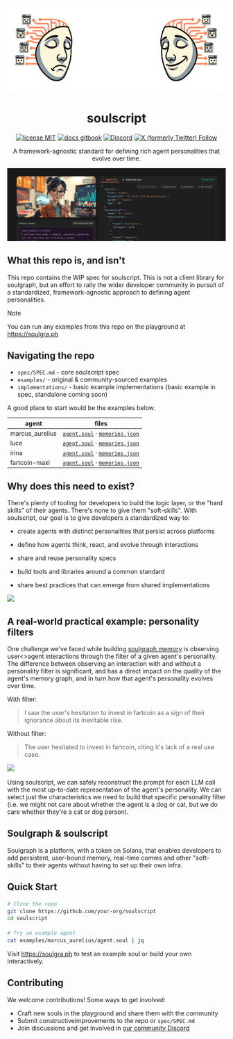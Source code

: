 <div align="center">

<img src="img/logo-no-text.png" height="200px" />

# soulscript

[![license MIT](https://img.shields.io/badge/license-MIT-blue)](LICENSE) [![docs gitbook](https://img.shields.io/badge/docs-gitbook-green)](https://soulgraph.gitbook.io/soulgraph-docs) [![Discord](https://img.shields.io/discord/1319570689350696970?label=&labelColor=6A7EC2&logo=discord&logoColor=ffffff&color=7389D8)](https://discord.gg/TpavQZnT) [![X (formerly Twitter) Follow](https://img.shields.io/twitter/follow/soulgra_ph)](https://twitter.com/soulgra_ph)

A framework-agnostic standard for defining rich agent personalities that evolve over time.

<a href="https://soulgra.ph">
  <img src="img/1500x500.jpg" >
</a>
</div>

## What this repo is, and isn't

This repo contains the WIP spec for soulscript. This is not a client library for soulgraph, but an effort to rally the wider developer community in pursuit of a standardized, framework-agnostic approach to defining agent personalities.

> [!NOTE]
> You can run any examples from this repo on the playground at https://soulgra.ph

## Navigating the repo

- `spec/SPEC.md` - core soulscript spec
- `examples/` - original & community-sourced examples
- `implementations/` - basic example implementations (basic example in spec, standalone coming soon)

A good place to start would be the examples below.

| agent           | files                                                                                                           |
| --------------- | --------------------------------------------------------------------------------------------------------------- |
| marcus_aurelius | [`agent.soul`](examples/marcus_aurelius/agent.soul) · [`memories.json`](examples/marcus_aurelius/memories.json) |
| luce            | [`agent.soul`](examples/luce/agent.soul) · [`memories.json`](examples/luce/memories.json)                       |
| irina           | [`agent.soul`](examples/irina/agent.soul) · [`memories.json`](examples/irina/memories.json)                     |
| fartcoin-maxi   | [`agent.soul`](examples/fartcoin-maxi/agent.soul) · [`memories.json`](examples/fartcoin-maxi/memories.json)     |

## Why does this need to exist?

There's plenty of tooling for developers to build the logic layer, or the "hard skills" of their agents. There's none to give them "soft-skills". With soulscript, our goal is to give developers a standardized way to:

- create agents with distinct personalities that persist across platforms

- define how agents think, react, and evolve through interactions

- share and reuse personality specs

- build tools and libraries around a common standard

- share best practices that can emerge from shared implementations

<img src="img/agent_anatomy.jpg"/>

## A real-world practical example: personality filters

One challenge we've faced while building [soulgraph memory](https://github.com/soulgra-ph/soulgraph-memory) is observing user<>agent interactions through the filter of a given agent's personality. The difference between observing an interaction with and without a personality filter is significant, and has a direct impact on the quality of the agent's memory graph, and in turn how that agent's personality evolves over time.

With filter:

> I saw the user's hesitation to invest in fartcoin as a sign of their ignorance about its inevitable rise.

Without filter:

> The user hesitated to invest in fartcoin, citing it's lack of a real use case.

<img src="img/memory.jpg"/>

Using soulscript, we can safely reconstruct the prompt for each LLM call with the most up-to-date representation of the agent's personality. We can select just the characteristics we need to build that specific personality filter (i.e. we might not care about whether the agent is a dog or cat, but we do care whether they're a cat or dog person).

## Soulgraph & soulscript

Soulgraph is a platform, with a token on Solana, that enables developers to add persistent, user-bound memory, real-time comms and other "soft-skills" to their agents without having to set up their own infra.

## Quick Start

```bash
# Clone the repo
git clone https://github.com/your-org/soulscript
cd soulscript

# Try an example agent
cat examples/marcus_aurelius/agent.soul | jq
```

Visit https://soulgra.ph to test an example soul or build your own interactively.

## Contributing

We welcome contributions! Some ways to get involved:

- Craft new souls in the playground and share them with the community
- Submit constructiveimprovements to the repo or `spec/SPEC.md`
- Join discussions and get involved in [our community Discord](https://discord.gg/TpavQZnT)
